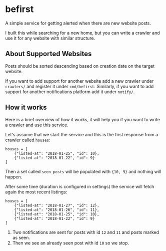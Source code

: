 # befirst

A simple service for getting alerted when there are new website posts.

I built this while searching for a new home, but you can write a crawler 
and use it for any website with similar structure.

## About Supported Websites

Posts should be sorted descending based on creation date on the target website.

If you want to add support for another website add a new crawler under `crawlers/` and register it under `cmd/befirst`.
Similarly, if you want to add support for another notifications platform add it under `notify/`.


## How it works

Here is a brief overview of how it works, it will help you if you want to write a crawler and use this service.

Let's assume that we start the service and this is the first response from a crawler called `houses`:
```
houses = [
    {"listed-at": "2018-01-25", "id": 10},
    {"listed-at": "2018-01-22", "id": 9}
]
```

Then a set called `seen_posts` will be populated with `{10, 9}` and nothing will happen.

After some time (duration is configured in settings) the service will fetch again the most recent listings:

```
houses = [
    {"listed-at": "2018-01-27", "id": 12},
    {"listed-at": "2018-01-26", "id": 11},
    {"listed-at": "2018-01-25", "id": 10},
    {"listed-at": "2018-01-22", "id": 9}
]
```

1. Two notifications are sent for posts with id `12` and `11` and posts marked as seen.
2. Then we see an already seen post with id `10` so we stop.
